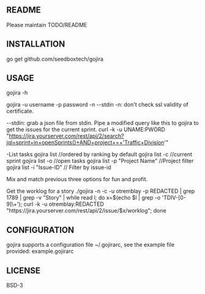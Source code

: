 README
------

Please maintain TODO/README

INSTALLATION
------------

go get github.com/seedboxtech/gojira


USAGE
-----

gojira -h


gojira -u username -p password -n --stdin
-n: don't check ssl validity of certificate.

--stdin: grab a json file from stdin.
Pipe a modified query like this to gojira to get the issues for the current sprint.
curl -k -u UNAME:PWORD "https://jira.yourserver.com/rest/api/2/search?jql=sprint+in+openSprints()+AND+project+=+'Traffic+Division'"

-List tasks
gojira list     //ordered by ranking by default
gojira list -c  //current sprint
gojira list -o  //open tasks
gojira list -p "Project Name" //Project filter
gojira list -i "Issue-ID" // Filter by issue-id

Mix and match previous three options for fun and profit.


Get the worklog for a story
./gojira -n -c -u otremblay -p REDACTED | grep 1789 | grep -v "Story" | while read l; do x=$(echo $l | grep -o 'TDIV-[0-9]\+'); curl -k -u otremblay:REDACTED "https://jira.yourserver.com/rest/api/2/issue/$x/worklog"; done

CONFIGURATION
-------------
gojira supports a configuration file ~/.gojirarc, see the example file provided: example.gojirarc 

LICENSE
-------

BSD-3
